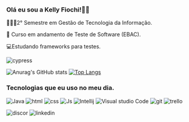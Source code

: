 ### Olá eu sou a Kelly Fiochi!👋🏼
👩🏻‍🎓2° Semestre em Gestão de Tecnologia da Informação.

📖 Curso em andamento de Teste de Software (EBAC).

💻Estudando frameworks para testes.

![cypress](https://img.shields.io/badge/Cypress-17202C?style=for-the-badge&logo=cypress&logoColor=white)


![Anurag's GitHub stats](https://github-readme-stats.vercel.app/api?username=Kellyfiocchi&show_icons=true&theme=dark) [![Top Langs](https://github-readme-stats.vercel.app/api/top-langs/?username=Kellyfiocchi&layout=compact)](https://github.com/anuraghazra/github-readme-stats)

### Tecnologias que eu uso no meu dia.

![Java](https://img.shields.io/badge/Java-ED8B00?style=for-the-badge&logo=java&logoColor=white)
![html](https://img.shields.io/badge/HTML-239120?style=for-the-badge&logo=html5&logoColor=white)
![css](https://img.shields.io/badge/CSS-239120?&style=for-the-badge&logo=css3&logoColor=white)
![Js](https://img.shields.io/badge/JavaScript-323330?style=for-the-badge&logo=javascript&logoColor=F7DF1E)
![Intellij](https://img.shields.io/badge/IntelliJ_IDEA-000000.svg?style=for-the-badge&logo=intellij-idea&logoColor=white)
![Visual studio Code](https://img.shields.io/badge/Visual_Studio_Code-0078D4?style=for-the-badge&logo=visual%20studio%20code&logoColor=white)
![git](https://img.shields.io/badge/GIT-E44C30?style=for-the-badge&logo=git&logoColor=white)
![trello](https://img.shields.io/badge/Trello-0052CC?style=for-the-badge&logo=trello&logoColor=white)


![discor](https://img.shields.io/badge/Discord-7289DA?style=for-the-badge&logo=discord&logoColor=white)
![linkedin](https://img.shields.io/badge/LinkedIn-937574235?style=for-the-badge&logo=linkedin&logoColor=white)
